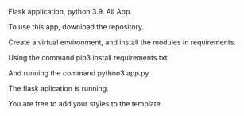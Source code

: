 Flask application, python 3.9. All App.

To use this app, download the repository.

Create a virtual environment, and install the modules in requirements.

Using the command pip3 install requirements.txt

And running the command python3 app.py 

The flask aplication is running.

You are free to add your styles to the template.

